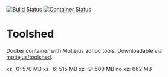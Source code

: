 [![Build Status](https://travis-ci.org/motiejus/toolshed.svg?branch=master)](https://travis-ci.org/motiejus/toolshed)
[![Container Status](https://images.microbadger.com/badges/image/motiejus/toolshed.svg)](https://microbadger.com/images/motiejus/toolshed "Docker image badger from microbadger.com")

# Toolshed
Docker container with Motiejus adhoc tools. Downloadable via [motiejus/toolshed](https://hub.docker.com/r/motiejus/toolshed/).

xz -0: 570 MB
xz -6: 515 MB
xz -9: 509 MB
no xz: 662 MB
